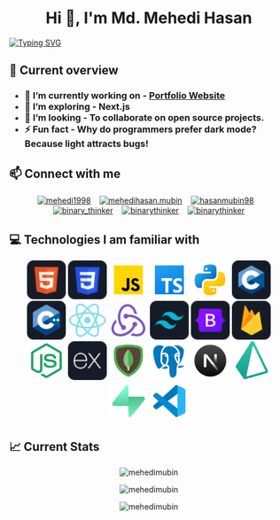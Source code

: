 <h1 align="center">Hi 👋, I'm Md. Mehedi Hasan</h1>
<a href="https://git.io/typing-svg"><img src="https://readme-typing-svg.demolab.com?font=Fira+Code&pause=1000&vCenter=true&random=false&width=435&lines=A+Full-Stack+Web+Developer;Turning+ideas+into+digital+reality" alt="Typing SVG" /></a>

## 👀 Current overview

<h3>
  <ul>
    <li>🔭 I’m currently working on - <a href="https://github.com/MehediMubin/portfolio-website">Portfolio Website</a></li>
    <li>🌱 I’m exploring - Next.js</li>
    <li>👯 I’m looking - To collaborate on open source projects.</li>
    <li>⚡ Fun fact - Why do programmers prefer dark mode? Because light attracts bugs!</li>
  </ul>
</h3>

## 📫 Connect with me

<p align="center">
<a href="https://linkedin.com/in/mehedi1998" target="blank"><img align="center" src="https://raw.githubusercontent.com/rahuldkjain/github-profile-readme-generator/master/src/images/icons/Social/linked-in-alt.svg" alt="mehedi1998" width="40" /></a>&nbsp;&nbsp;&nbsp;
<a href="https://fb.com/mehedihasan.mubin" target="blank"><img align="center" src="https://raw.githubusercontent.com/rahuldkjain/github-profile-readme-generator/master/src/images/icons/Social/facebook.svg" alt="mehedihasan.mubin" width="40" /></a>&nbsp;&nbsp;&nbsp;
<a href="https://twitter.com/hasanmubin98" target="blank"><img align="center" src="https://raw.githubusercontent.com/rahuldkjain/github-profile-readme-generator/master/src/images/icons/Social/twitter.svg" alt="hasanmubin98" width="40" /></a>&nbsp;&nbsp;&nbsp;
<a href="https://www.codechef.com/users/binary_thinker" target="blank"><img align="center" src="https://cdn.jsdelivr.net/npm/simple-icons@3.1.0/icons/codechef.svg" alt="binary_thinker" width="40" /></a>&nbsp;&nbsp;&nbsp;
<a href="https://codeforces.com/profile/binarythinker" target="blank"><img align="center" src="https://raw.githubusercontent.com/rahuldkjain/github-profile-readme-generator/master/src/images/icons/Social/codeforces.svg" alt="binarythinker" width="40" /></a>&nbsp;&nbsp;&nbsp;
<a href="https://www.leetcode.com/binarythinker" target="blank"><img align="center" src="https://raw.githubusercontent.com/rahuldkjain/github-profile-readme-generator/master/src/images/icons/Social/leet-code.svg" alt="binarythinker" width="40" /></a>
</p>

## 💻 Technologies I am familiar with

<p align="center">
  <img src="images/icons/HTML.png" alt="HTML Logo" width="70">
  <img src="images/icons/css.png" alt="CSS Logo" width="70">
  <img src="images/icons/Javascript.34326cf0.svg" alt="JavaScript Logo" width="70">
  <img src="images/icons/Ts.7bed7ff0.svg" alt="TypeScript Logo" width="70">
  <img src="images/icons/python.9ee999c6.svg" alt="Python Logo" width="70">
  <img src="images/icons/c.png" alt="C Logo" width="70">
  <img src="images/icons/cpp.png" alt="C++ Logo" width="70">
  <img src="images/icons/react.ec726271.svg" alt="React Logo" width="70">
  <img src="images/icons/redux.71ccc46d.svg" alt="Redux Logo" width="70">
  <img src="images/icons/tailwind.png" alt="Tailwind Logo" width="70">
  <img src="images/icons/Bootsrap.png" alt="Bootstrap Logo" width="70">
  <img src="images/icons/firebase.png" alt="Firebase Logo" width="70">
  <img src="images/icons/nodejs.26176163.svg" alt="Nodejs Logo" width="70">
  <img src="images/icons/express.png" alt="Express Logo" width="70">
  <img src="images/icons/mongodb.7d4f7146.svg" alt="MongoDB Logo" width="70">
  <img src="images/icons/postgres.d0c62796.svg" alt="Postgres Logo" width="70">
  <img src="images/icons/nextjs.f7d35cbb.svg" alt="Next.js Logo" width="70">
  <img src="images/icons/prisma.850e9dae.svg" alt="Prisma Logo" width="70">
  <img src="images/icons/supabse.6b62032f.svg" alt="Supabase Logo" width="70">
  <img src="images/icons/vscode.13c00b41.svg" alt="VS Code Logo" width="70">
</p>

## 📈 Current Stats

<p align="center">
  <img src="https://github-readme-stats.vercel.app/api/top-langs?username=mehedimubin&show_icons=true&locale=en&layout=compact" alt="mehedimubin" />
</p>
<p align="center">
  <img src="https://github-readme-stats.vercel.app/api?username=mehedimubin&show_icons=true&locale=en" alt="mehedimubin" />
</p>
<p align="center">
  <img src="https://github-readme-streak-stats.herokuapp.com/?user=mehedimubin&" alt="mehedimubin" />
</p>
